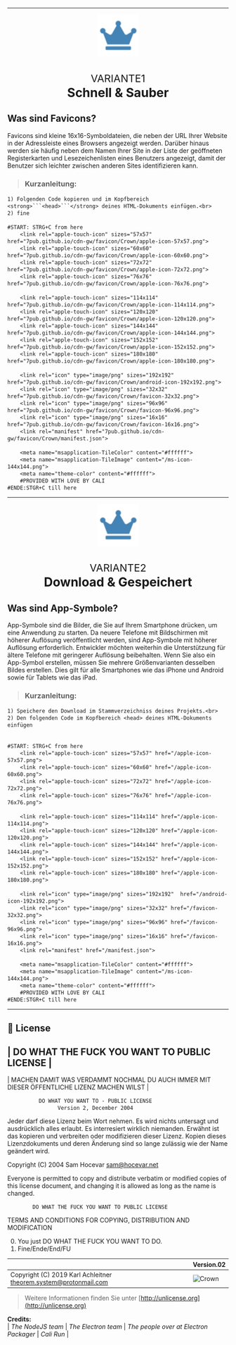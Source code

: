 <hr>

<p align="center">

<a style="display:none" href="favicon-16x16.png" target="_blank">
<img src="favicon-16x16.png" alt="favicon-16x16" title="favicon-16x16" /></a>

<a style="display:none" href="favicon-32x32.png" target="_blank">
<img src="favicon-32x32.png" alt="favicon-32x32" title="favicon-32x32" /></a>

<a style="display:none" href="android-icon-48x48.png" target="_blank">
<img src="android-icon-48x48.png" alt="android-icon-48x48" title="android-icon-48x48" /></a>

<a style="display:none" href="ms-icon-70x70.png" target="_blank">
<img src="ms-icon-70x70.png" alt="ms-icon-70x70" title="ms-icon-70x70" /></a>

<a style="display:unset" href="favicon-96x96.png" target="_blank">
<img src="favicon-96x96.png" alt="favicon-96x96" title="favicon-96x96" /></a>

<a style="display:none" href="ms-icon-70x70.png" target="_blank">
<img src="ms-icon-70x70.png" alt="ms-icon-70x70" title="ms-icon-70x70" /></a>

<a style="display:none" href="android-icon-48x48.png" target="_blank">
<img src="android-icon-48x48.png" alt="android-icon-48x48" title="android-icon-48x48" /></a>

<a style="display:none" href="favicon-32x32.png" target="_blank">
<img src="favicon-32x32.png" alt="favicon-32x32" title="favicon-32x32" /></a>

<a style="display:none" href="favicon-16x16.png" target="_blank">
<img src="favicon-16x16.png" alt="favicon-16x16" title="favicon-16x16" /></a>

</p>

<p style="font-size:2em" align="center"><small>VARIANTE1</small><br>
<strong>Schnell & Sauber</strong></p>

## Was sind Favicons?
Favicons sind kleine 16x16-Symboldateien, die neben der URL Ihrer Website in der Adressleiste eines Browsers angezeigt werden. Darüber hinaus werden sie häufig neben dem Namen Ihrer Site in der Liste der geöffneten Registerkarten und Lesezeichenlisten eines Benutzers angezeigt, damit der Benutzer sich leichter zwischen anderen Sites identifizieren kann.


> ### Kurzanleitung:
> 
	1) Folgenden Code kopieren und im Kopfbereich <strong>```<head>```</strong> deines HTML-Dokuments einfügen.<br>
	2) fine

	#START: STRG+C from here
		<link rel="apple-touch-icon" sizes="57x57" href="7pub.github.io/cdn-gw/favicon/Crown/apple-icon-57x57.png">
		<link rel="apple-touch-icon" sizes="60x60" href="7pub.github.io/cdn-gw/favicon/Crown/apple-icon-60x60.png">
		<link rel="apple-touch-icon" sizes="72x72" href="7pub.github.io/cdn-gw/favicon/Crown/apple-icon-72x72.png">
		<link rel="apple-touch-icon" sizes="76x76" href="7pub.github.io/cdn-gw/favicon/Crown/apple-icon-76x76.png">
		
		<link rel="apple-touch-icon" sizes="114x114" href="7pub.github.io/cdn-gw/favicon/Crown/apple-icon-114x114.png">
		<link rel="apple-touch-icon" sizes="120x120" href="7pub.github.io/cdn-gw/favicon/Crown/apple-icon-120x120.png">
		<link rel="apple-touch-icon" sizes="144x144" href="7pub.github.io/cdn-gw/favicon/Crown/apple-icon-144x144.png">
		<link rel="apple-touch-icon" sizes="152x152" href="7pub.github.io/cdn-gw/favicon/Crown/apple-icon-152x152.png">
		<link rel="apple-touch-icon" sizes="180x180" href="7pub.github.io/cdn-gw/favicon/Crown/apple-icon-180x180.png">
		
		<link rel="icon" type="image/png" sizes="192x192"  href="7pub.github.io/cdn-gw/favicon/Crown/android-icon-192x192.png">
		<link rel="icon" type="image/png" sizes="32x32" href="7pub.github.io/cdn-gw/favicon/Crown/favicon-32x32.png">
		<link rel="icon" type="image/png" sizes="96x96" href="7pub.github.io/cdn-gw/favicon/Crown/favicon-96x96.png">
		<link rel="icon" type="image/png" sizes="16x16" href="7pub.github.io/cdn-gw/favicon/Crown/favicon-16x16.png">
		<link rel="manifest" href="7pub.github.io/cdn-gw/favicon/Crown/manifest.json">
		
		<meta name="msapplication-TileColor" content="#ffffff">
		<meta name="msapplication-TileImage" content="/ms-icon-144x144.png">
		<meta name="theme-color" content="#ffffff">
		#PROVIDED WITH LOVE BY CALI
	#ENDE:STGR+C till here

<hr>
<p align="center">
<a style="display:none" href="favicon-16x16.png" target="_blank">
<img src="favicon-16x16.png" alt="favicon-16x16" title="favicon-16x16" /></a>
<a style="display:none" href="favicon-32x32.png" target="_blank">
<img src="favicon-32x32.png" alt="favicon-32x32" title="favicon-32x32" /></a>
<a style="display:none" href="android-icon-48x48.png" target="_blank">
<img src="android-icon-48x48.png" alt="android-icon-48x48" title="android-icon-48x48" /></a>
<a style="display:none" href="ms-icon-70x70.png" target="_blank">
<img src="ms-icon-70x70.png" alt="ms-icon-70x70" title="ms-icon-70x70" /></a>
<a style="display:unset" href="favicon-96x96.png" target="_blank">
<img src="favicon-96x96.png" alt="favicon-96x96" title="favicon-96x96" /></a>
<a style="display:none" href="ms-icon-70x70.png" target="_blank">
<img src="ms-icon-70x70.png" alt="ms-icon-70x70" title="ms-icon-70x70" /></a>
<a style="display:none" href="android-icon-48x48.png" target="_blank">
<img src="android-icon-48x48.png" alt="android-icon-48x48" title="android-icon-48x48" /></a>
<a style="display:none" href="favicon-32x32.png" target="_blank">
<img src="favicon-32x32.png" alt="favicon-32x32" title="favicon-32x32" /></a>
<a style="display:none" href="favicon-16x16.png" target="_blank">
<img src="favicon-16x16.png" alt="favicon-16x16" title="favicon-16x16" /></a>
</p>
<p style="font-size:2em" align="center"><small>VARIANTE2</small><br>
<strong>Download & Gespeichert</strong></p>

## Was sind App-Symbole?
App-Symbole sind die Bilder, die Sie auf Ihrem Smartphone drücken, um eine Anwendung zu starten. Da neuere Telefone mit Bildschirmen mit höherer Auflösung veröffentlicht werden, sind App-Symbole mit höherer Auflösung erforderlich. Entwickler möchten weiterhin die Unterstützung für ältere Telefone mit geringerer Auflösung beibehalten. Wenn Sie also ein App-Symbol erstellen, müssen Sie mehrere Größenvarianten desselben Bildes erstellen. Dies gilt für alle Smartphones wie das iPhone und Android sowie für Tablets wie das iPad.


> ### Kurzanleitung:
	1) Speichere den Download im Stammverzeichniss deines Projekts.<br>
	2) Den folgenden Code im Kopfbereich <head> deines HTML-Dokuments einfügen


	#START: STRG+C from here
		<link rel="apple-touch-icon" sizes="57x57" href="/apple-icon-57x57.png">
		<link rel="apple-touch-icon" sizes="60x60" href="/apple-icon-60x60.png">
		<link rel="apple-touch-icon" sizes="72x72" href="/apple-icon-72x72.png">
		<link rel="apple-touch-icon" sizes="76x76" href="/apple-icon-76x76.png">
		
		<link rel="apple-touch-icon" sizes="114x114" href="/apple-icon-114x114.png">
		<link rel="apple-touch-icon" sizes="120x120" href="/apple-icon-120x120.png">
		<link rel="apple-touch-icon" sizes="144x144" href="/apple-icon-144x144.png">
		<link rel="apple-touch-icon" sizes="152x152" href="/apple-icon-152x152.png">
		<link rel="apple-touch-icon" sizes="180x180" href="/apple-icon-180x180.png">
		
		<link rel="icon" type="image/png" sizes="192x192"  href="/android-icon-192x192.png">
		<link rel="icon" type="image/png" sizes="32x32" href="/favicon-32x32.png">
		<link rel="icon" type="image/png" sizes="96x96" href="/favicon-96x96.png">
		<link rel="icon" type="image/png" sizes="16x16" href="/favicon-16x16.png">
		<link rel="manifest" href="/manifest.json">
		
		<meta name="msapplication-TileColor" content="#ffffff">
		<meta name="msapplication-TileImage" content="/ms-icon-144x144.png">
		<meta name="theme-color" content="#ffffff">
		#PROVIDED WITH LOVE BY CALI
	#ENDE:STGR+C till here

<hr>


## 📄 License

## | DO WHAT THE FUCK YOU WANT TO PUBLIC LICENSE |

| MACHEN DAMIT WAS VERDAMMT NOCHMAL DU AUCH IMMER MIT DIESER ÖFFENTLICHE LIZENZ MACHEN WILST |

              DO WHAT YOU WANT TO - PUBLIC LICENSE
                    Version 2, December 2004

Jeder darf diese Lizenz beim Wort nehmen. Es wird nichts untersagt und ausdrücklich alles erlaubt. Es interresiert wirklich niemanden. Erwähnt ist das kopieren und verbreiten oder modifizieren dieser Lizenz. Kopien dieses Lizenzdokuments und deren Änderung sind so lange zulässig
wie der Name geändert wird.

 Copyright (C) 2004 Sam Hocevar <sam@hocevar.net>

 Everyone is permitted to copy and distribute verbatim or modified
 copies of this license document, and changing it is allowed as long
 as the name is changed.

            DO WHAT THE FUCK YOU WANT TO PUBLIC LICENSE
   TERMS AND CONDITIONS FOR COPYING, DISTRIBUTION AND MODIFICATION

  0. You just DO WHAT THE FUCK YOU WANT TO DO.
  1. Fine/Ende/End/FU

|   | Version.02 |
| - | - |
| Copyright (C) 2019 Karl Achleitner theorem.system@protonmail.com | ![Crown](http://www.wtfpl.net/wp-content/uploads/2012/12/wtfpl-badge-4.png) |

> Weitere Informationen finden Sie unter [http://unlicense.org](http://unlicense.org)


**Credits:**<br>
| *The NodeJS team* | *The Electron team* | *The people over at Electron Packager* | *Cali Run* |